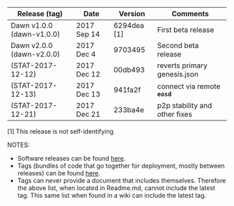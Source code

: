 | Release (tag)                 | Date        | Version     | Comments             |
|-------------------------------|-------------|-------------|----------------------|
| Dawn v1.0.0 (dawn-v1.0.0)     | 2017 Sep 14 | 6294dea [1] | First beta release   |
| Dawn v2.0.0 (dawn-v2.0.0)     | 2017 Dec 4  | 9703495     | Second beta release  |
|  (STAT-2017-12-12)            | 2017 Dec 12 | 00db493  | reverts primary genesis.json|
|  (STAT-2017-12-13)            | 2017 Dec 13 | 941fa2f  | connect via remote **`eosd`** |
|  (STAT-2017-12-21)            | 2017 Dec 21 | 233ba4e  | p2p stability and other fixes |


[1] This release is not self-identifying

NOTES: 
* Software releases can be found [here](https://github.com/EOSIO/eos/releases "EOS.IO Releases").
* Tags (bundles of code that go together for deployment, mostly between releases) can be found [here](https://github.com/EOSIO/eos/tags "EOS.IO Software Tags").
* Tags can never provide a document that includes themselves. Therefore the above list, when located in Readme.md, cannot include the latest tag. This same list when found in a wiki can include the latest tag.

